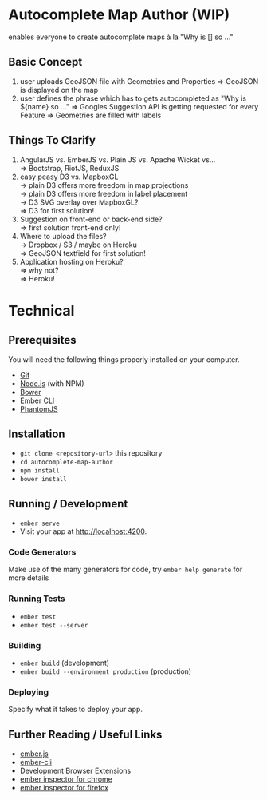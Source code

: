 #  Autocomplete Map Author (WIP)

enables everyone to create autocomplete maps à la "Why is [] so ..."

## Basic Concept

1. user uploads GeoJSON file with Geometries and Properties
   => GeoJSON is displayed on the map
2. user defines the phrase which has to gets autocompleted as "Why is ${name} so ..."
   => Googles Suggestion API is getting requested for every Feature
   => Geometries are filled with labels

## Things To Clarify

1. AngularJS vs. EmberJS vs. Plain JS vs. Apache Wicket vs...<br /> 
   => Bootstrap, RiotJS, ReduxJS
2. easy peasy D3 vs. MapboxGL<br />
   -> plain D3 offers more freedom in map projections<br />
   -> plain D3 offers more freedom in label placement<br />
   -> D3 SVG overlay over MapboxGL?<br />
   => D3 for first solution!
3. Suggestion on front-end or back-end side?<br />
   => first solution front-end only!
4. Where to upload the files?<br />
   -> Dropbox / S3 / maybe on Heroku<br />
   => GeoJSON textfield for first solution!
5. Application hosting on Heroku?<br />
   => why not?<br />
   => Heroku!


# Technical

## Prerequisites

You will need the following things properly installed on your computer.

* [Git](http://git-scm.com/)
* [Node.js](http://nodejs.org/) (with NPM)
* [Bower](http://bower.io/)
* [Ember CLI](http://ember-cli.com/)
* [PhantomJS](http://phantomjs.org/)

## Installation

* `git clone <repository-url>` this repository
* `cd autocomplete-map-author`
* `npm install`
* `bower install`

## Running / Development

* `ember serve`
* Visit your app at [http://localhost:4200](http://localhost:4200).

### Code Generators

Make use of the many generators for code, try `ember help generate` for more details

### Running Tests

* `ember test`
* `ember test --server`

### Building

* `ember build` (development)
* `ember build --environment production` (production)

### Deploying

Specify what it takes to deploy your app.

## Further Reading / Useful Links

* [ember.js](http://emberjs.com/)
* [ember-cli](http://ember-cli.com/)
* Development Browser Extensions
* [ember inspector for chrome](https://chrome.google.com/webstore/detail/ember-inspector/bmdblncegkenkacieihfhpjfppoconhi)
* [ember inspector for firefox](https://addons.mozilla.org/en-US/firefox/addon/ember-inspector/)

